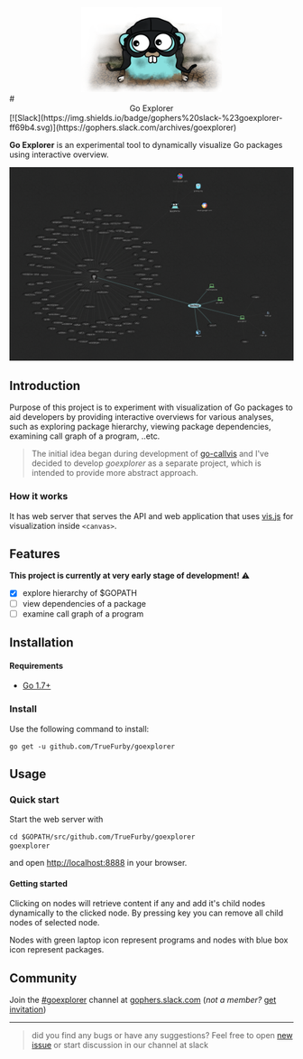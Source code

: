 <div align="center"><img src="images/gopher.png" alt="GTM Logo"></div>
# <div align="center">Go Explorer</div>
[![Slack](https://img.shields.io/badge/gophers%20slack-%23goexplorer-ff69b4.svg)](https://gophers.slack.com/archives/goexplorer)

**Go Explorer** is an experimental tool to dynamically visualize Go packages using interactive overview.

[![screen](images/screen.png)](https://raw.githubusercontent.com/TrueFurby/goexplorer/master/images/screen.png)

## Introduction

Purpose of this project is to experiment with visualization of Go packages to aid developers by providing interactive overviews for various analyses, such as exploring package hierarchy, viewing package dependencies, examining call graph of a program, ..etc.

> The initial idea began during development of [go-callvis](https://github.com/TrueFurby/go-callvis#roadmap) and I've decided to develop *goexplorer* as a separate project, which is intended to provide more abstract approach.

### How it works

It has web server that serves the API and web application that uses [vis.js](http://visjs.org/) for visualization inside `<canvas>`.

## Features

**This project is currently at very early stage of development!** :warning:

- [x] explore hierarchy of $GOPATH
- [ ] view dependencies of a package
- [ ] examine call graph of a program

## Installation

#### Requirements

- [Go 1.7+](https://golang.org/dl/)

### Install

Use the following command to install:

```
go get -u github.com/TrueFurby/goexplorer
```

## Usage

### Quick start

Start the web server with

```
cd $GOPATH/src/github.com/TrueFurby/goexplorer
goexplorer
```

and open [http://localhost:8888](http://localhost:8888) in your browser.

#### Getting started

Clicking on nodes will retrieve content if any and add it's child nodes dynamically to the clicked node. By pressing <delete> key you can remove all child nodes of selected node.

Nodes with green laptop icon represent programs and nodes with blue box icon represent packages.

## Community

Join the [#goexplorer](https://gophers.slack.com/archives/goexplorer) channel at [gophers.slack.com](http://gophers.slack.com) (*not a member?* [get invitation](https://gophersinvite.herokuapp.com))

---
> did you find any bugs or have any suggestions? Feel free to open [new issue](https://github.com/TrueFurby/goexplorer/issues/new) or start discussion in our channel at slack
